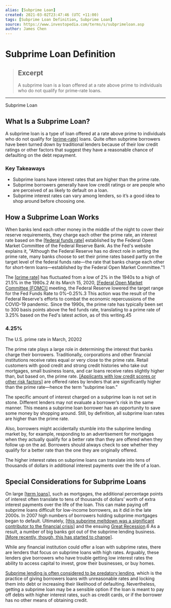 ```yaml
---
alias: [Subprime Loan]
created: 2021-03-02T23:47:46 (UTC +11:00)
tags: [Subprime Loan Definition, Subprime Loan]
source: https://www.investopedia.com/terms/s/subprimeloan.asp
author: James Chen
---
```


# Subprime Loan Definition

> ## Excerpt
> A subprime loan is a loan offered at a rate above prime to individuals who do not qualify for prime-rate loans.

---

Subprime Loan
## What Is a Subprime Loan?

A subprime loan is a type of loan offered at a rate above prime to individuals who do not qualify for [[prime-rate]](https://www.investopedia.com/terms/p/primerate.asp) loans. Quite often subprime borrowers have been turned down by traditional lenders because of their low credit ratings or other factors that suggest they have a reasonable chance of defaulting on the debt repayment.

### Key Takeaways

-   Subprime loans have interest rates that are higher than the prime rate.
-   Subprime borrowers generally have low credit ratings or are people who are perceived of as likely to default on a loan.
-   Subprime interest rates can vary among lenders, so it’s a good idea to shop around before choosing one.

## How a Subprime Loan Works

When banks lend each other money in the middle of the night to cover their reserve requirements, they charge each other the prime rate, an interest rate based on the [[federal funds rate]](https://www.investopedia.com/terms/f/federalfundsrate.asp) established by the Federal Open Market Committee of the Federal Reserve Bank. As the Fed's website explains it, "Although the Federal Reserve has no direct role in setting the prime rate, many banks choose to set their prime rates based partly on the target level of the federal funds rate—the rate that banks charge each other for short-term loans—established by the Federal Open Market Committee."1

The [[prime rate]](https://www.investopedia.com/terms/p/primerate.asp) has fluctuated from a low of 2% in the 1940s to a high of 21.5% in the 1980s.2 At its March 15, 2020, [[Federal Open Market Committee (FOMC)]](https://www.investopedia.com/terms/f/fomc.asp) meeting, the Federal Reserve lowered the target range for the Fed Funds Rate to 0%–0.25%.3 This action was the result of the Federal Reserve's efforts to combat the economic repercussions of the COVID-19 pandemic. Since the 1990s, the prime rate has typically been set to 300 basis points above the fed funds rate, translating to a prime rate of 3.25% based on the Fed's latest action, as of this writing.45

### 4.25%

The U.S. prime rate in March, 20202

The prime rate plays a large role in determining the interest that banks charge their borrowers. Traditionally, corporations and other financial institutions receive rates equal or very close to the prime rate. Retail customers with good credit and strong credit histories who take out mortgages, small business loans, and car loans receive rates slightly higher than, but based on, the prime rate. [[Applicants with low credit scores or other risk factors]](https://www.investopedia.com/mortgage/heloc/bad-credit/) are offered rates by lenders that are significantly higher than the prime rate—hence the term “subprime loan.”

The specific amount of interest charged on a subprime loan is not set in stone. Different lenders may not evaluate a borrower’s risk in the same manner. This means a subprime loan borrower has an opportunity to save some money by shopping around. Still, by definition, all subprime loan rates are higher than the prime rate.

Also, borrowers might accidentally stumble into the subprime lending market by, for example, responding to an advertisement for mortgages when they actually qualify for a better rate than they are offered when they follow up on the ad. Borrowers should always check to see whether they qualify for a better rate than the one they are originally offered.

The higher interest rates on subprime loans can translate into tens of thousands of dollars in additional interest payments over the life of a loan.

## Special Considerations for Subprime Loans

On large [[term loans]](https://www.investopedia.com/terms/t/termloan.asp), such as mortgages, the additional percentage points of interest often translate to tens of thousands of dollars’ worth of extra interest payments over the life of the loan. This can make paying off subprime loans difficult for low-income borrowers, as it did in the late 2000s. In 2007 high numbers of borrowers holding subprime mortgages began to default. Ultimately, [[this subprime meltdown was a significant contributor to the financial crisis]](https://www.investopedia.com/articles/07/subprime-blame.asp) and the ensuing [Great Recession](https://www.investopedia.com/terms/g/great-recession.asp).6 As a result, a number of big banks got out of the subprime lending business. [[More recently, though, this has started to change]](https://www.investopedia.com/news/how-big-banks-are-slipping-back-subprime-loans/).

While any financial institution could offer a loan with subprime rates, there are lenders that focus on subprime loans with high rates. Arguably, these lenders give borrowers who have trouble getting low interest rates the ability to access capital to invest, grow their businesses, or buy homes.

[Subprime lending is often considered to be predatory lending](https://www.investopedia.com/articles/basics/07/subprime_basics.asp), which is the practice of giving borrowers loans with unreasonable rates and locking them into debt or increasing their likelihood of defaulting. Nevertheless, getting a subprime loan may be a sensible option if the loan is meant to pay off debts with higher interest rates, such as credit cards, or if the borrower has no other means of obtaining credit.
